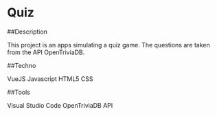 # Quiz

##Description

This project is an apps simulating a quiz game. The questions are taken from the API OpenTriviaDB.

##Techno

VueJS Javascript HTML5 CSS

##Tools

Visual Studio Code OpenTriviaDB API
